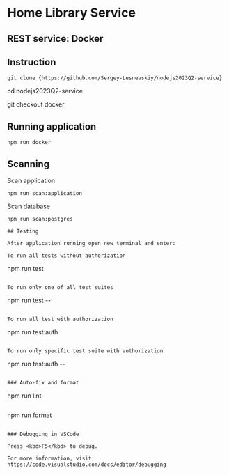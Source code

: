 # Home Library Service
## REST service: Docker

## Instruction

```
git clone {https://github.com/Sergey-Lesnevskiy/nodejs2023Q2-service}
```
cd nodejs2023Q2-service

git checkout docker


## Running application

```
npm run docker
```

## Scanning
Scan application
```
npm run scan:application
```
Scan database
```
npm run scan:postgres

## Testing

After application running open new terminal and enter:

To run all tests without authorization

```
npm run test
```

To run only one of all test suites

```
npm run test -- <path to suite>
```

To run all test with authorization

```
npm run test:auth
```

To run only specific test suite with authorization

```
npm run test:auth -- <path to suite>
```

### Auto-fix and format

```
npm run lint
```

```
npm run format
```

### Debugging in VSCode

Press <kbd>F5</kbd> to debug.

For more information, visit: https://code.visualstudio.com/docs/editor/debugging

